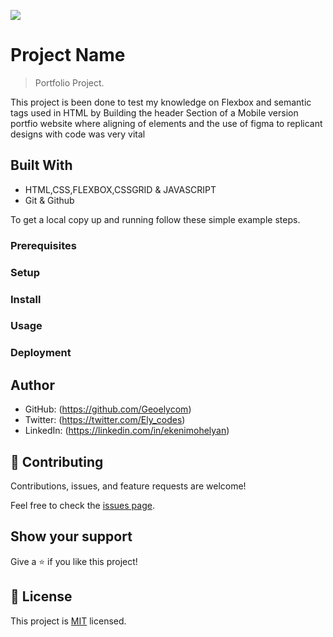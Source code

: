 ![](https://img.shields.io/badge/Microverse-blueviolet)

# Project Name

> Portfolio Project.

This project is been done to test my knowledge on Flexbox and semantic tags used in HTML by Building the header Section of a Mobile version portfio website where aligning of elements and the use of figma to replicant designs with code was very vital

## Built With

- HTML,CSS,FLEXBOX,CSSGRID & JAVASCRIPT
- Git & Github

To get a local copy up and running follow these simple example steps.

### Prerequisites

### Setup

### Install

### Usage

### Deployment

## Author

- GitHub: (https://github.com/Geoelycom)
- Twitter: (https://twitter.com/Ely_codes)
- LinkedIn: (https://linkedin.com/in/ekenimohelyan)

## 🤝 Contributing

Contributions, issues, and feature requests are welcome!

Feel free to check the [issues page](../../issues/).

## Show your support

Give a ⭐️ if you like this project!

## 📝 License

This project is [MIT](./MIT.md) licensed.

